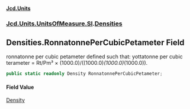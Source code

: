 #### [Jcd.Units](index.md 'index')
### [Jcd.Units.UnitsOfMeasure.SI](Jcd.Units.UnitsOfMeasure.SI.md 'Jcd.Units.UnitsOfMeasure.SI').[Densities](Densities.md 'Jcd.Units.UnitsOfMeasure.SI.Densities')

## Densities.RonnatonnePerCubicPetameter Field

ronnatonne per cubic petameter defined such that: yottatonne per cubic terameter = Rt/Pm³ ×
(1000.0)/((1000.0)*(1000.0)*(1000.0)).

```csharp
public static readonly Density RonnatonnePerCubicPetameter;
```

#### Field Value
[Density](Density.md 'Jcd.Units.UnitTypes.Density')